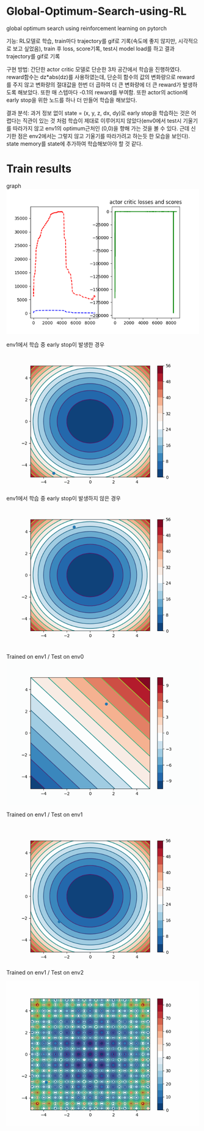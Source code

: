 # Global-Optimum-Search-using-RL
global optimum search using reinforcement learning on pytorch  

기능: RL모델로 학습, train마다 trajectory를 gif로 기록(속도에 좋지 않지만, 시각적으로 보고 싶었음), train 후 loss, score기록, test시
model load를 하고 결과 trajectory를 gif로 기록

구현 방법: 간단한 actor critic 모델로 단순한 3차 공간에서 학습을 진행하였다. reward함수는 dz*abs(dz)를 사용하였는데, 단순히 
함수의 값의 변화량으로 reward를 주지 않고 변화량의 절대값을 한번 더 곱하여 더 큰 변화량에 더 큰 reward가 발생하도록 해보았다. 또한 매
스텝마다 -0.1의 reward를 부여함. 또한 actor의 action에 early stop을 위한 노드를 하나 더 만들어 학습을 해보았다.

결과 분석: 과거 정보 없이 state = (x, y, z, dx, dy)로 early stop을 학습하는 것은 어렵다는 직관이 있는 것 처럼 학습이 제대로 이루어지지
않았다(env0에서 test시 기울기를 따라가지 않고 env1의 optimum근처인 (0,0)을 향해 가는 것을 볼 수 있다. 근데 신기한 점은 env2에서는 그렇지 않고 
기울기를 따라가려고 하는듯 한 모습을 보인다). state memory를 state에 추가하여 학습해보아야 할 것 같다.


# Train results

graph  
![](https://github.com/kyle1213/Global-Optimum-Search-using-RL/blob/early_stop_1.0/train%20result/env1.png)

env1에서 학습 중 early stop이 발생한 경우
![](https://github.com/kyle1213/Global-Optimum-Search-using-RL/blob/early_stop_1.0/gifs/8540.gif)  
env1에서 학습 중 early stop이 발생하지 않은 경우
![](https://github.com/kyle1213/Global-Optimum-Search-using-RL/blob/early_stop_1.0/gifs/8756.gif)  

Trained on env1 / Test on env0
![](https://github.com/kyle1213/Global-Optimum-Search-using-RL/blob/early_stop_1.0/gifs/env1%20env0.gif)  

Trained on env1 / Test on env1

![](https://github.com/kyle1213/Global-Optimum-Search-using-RL/blob/early_stop_1.0/gifs/env1%20env1.gif)  
Trained on env1 / Test on env2

![](https://github.com/kyle1213/Global-Optimum-Search-using-RL/blob/early_stop_1.0/gifs/env1%20env2.gif)

